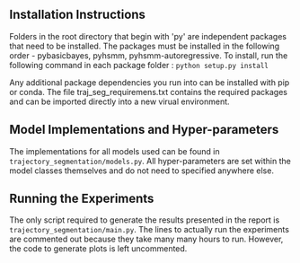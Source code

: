 ## Installation Instructions 

Folders in the root directory that begin with 'py' are independent packages that need to be installed. The packages must be installed in the following order - pybasicbayes, pyhsmm, pyhsmm-autoregressive. To install, run the following command in each package folder
: ```python setup.py install```

Any additional package dependencies you run into can be installed with pip or conda. The file traj_seg_requiremens.txt contains the required packages and can be imported directly into a new virual environment.

## Model Implementations and Hyper-parameters
The implementations for all models used can be found in `trajectory_segmentation/models.py`. All hyper-parameters are set within the model classes themselves and do not need to specified anywhere else.

## Running the Experiments
The only script required to generate the results presented in the report is `trajectory_segmentation/main.py`. The lines to actually run the experiments are commented out because they take many many hours to run. However, the code to generate plots is left uncommented. 